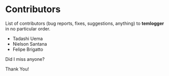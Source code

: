 # Contributors

List of contributors (bug reports, fixes, suggestions, anything) to **temlogger** in no particular order.

* Tadashi Uema
* Nielson Santana
* Felipe Brigatto

Did I miss anyone?

Thank You!
